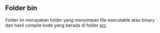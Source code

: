 ## Folder bin

Folder ini merupakan folder yang menyimpan file executable atau binary dari hasil compile kode yang berada di folder [src](src)
